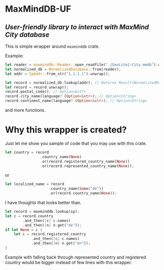 # MaxMindDB-UF
## _User-friendly library to interact with MaxMind City database_

This is simple wrapper around `maxminddb` crate.

Example:
```rust
let reader = maxminddb::Reader::open_readfile("./GeoLite2-City.mmdb").uwnrap();
let normalized_db = NormalizedDatabase::from(reader);
let addr = IpAddr::from_str("1.1.1.1").unwrap();

let record = normalized_db.lookup(addr); // Returns Result<NormalizedRecord, MaxMindDBError>
let record = record.unwrap();
record.postal_code(); // Option<&str>
record.city_name(language? (Option<&str>); // Option<String>
record.continent_name(language? (Option<&str>); // Option<String>
```
and more functions.

# Why this wrapper is created?
Just let me show you sample of code that you may use with this crate.
```rust
let country = record
                .country_name(None)
                .or(record.registered_country_name(None))
                .or(record.represented_country_name(None));
```
or
```rust
let localized_name = record
                    .country_name(Some("de"))
                    .or(record.country_name(None));
```
I have thoughts that looks better than.
```rust
let record = maxminddb.lookup(ip);
let c = record.country
        .and_then(|c| c.names)
        .and_then(|n| n.get("de"));
if let None = c {
    let c = record.registered_country
            .and_then(|c| c.names)
            .and_then(|n| n.get("en"));
}
```
Example with falling back through represented country and registered country would be bigger instead of few lines with this wrapper.
